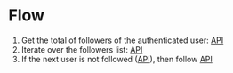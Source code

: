 # Flow

<!-- TODO: diagram https://plantuml.com/activity-diagram-beta -->

1. Get the total of followers of the authenticated user: [API](https://docs.github.com/en/rest/users/users?apiVersion=2022-11-28#get-the-authenticated-user)
2. Iterate over the followers list: [API](https://docs.github.com/en/rest/users/followers?apiVersion=2022-11-28#list-followers-of-the-authenticated-user)
3. If the next user is not followed ([API](https://docs.github.com/en/rest/users/followers?apiVersion=2022-11-28#check-if-a-person-is-followed-by-the-authenticated-user)), then follow [API](https://docs.github.com/en/rest/users/followers?apiVersion=2022-11-28#follow-a-user)

